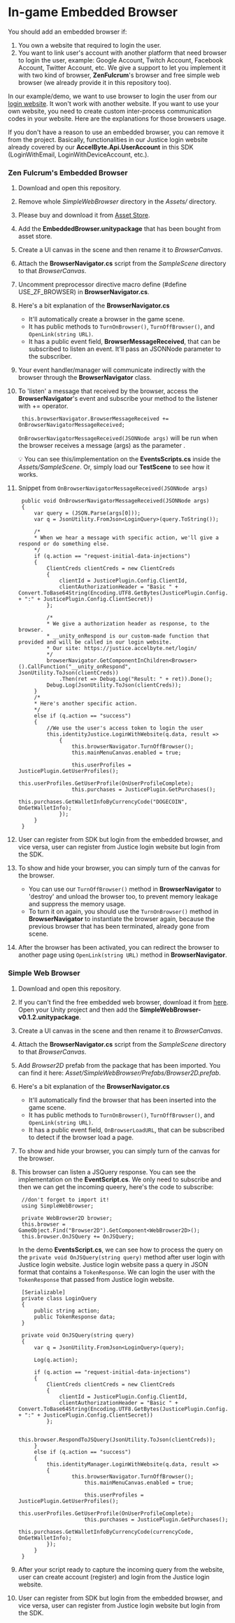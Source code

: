 # In-game Embedded Browser

You should add an embedded browser if:

1. You own a website that required to login the user.
1. You want to link user's account with another platform that need browser to login the user, example: Google Account, Twitch Account, Facebook Account, Twitter Account, etc. We give a support to let you implement it with two kind of browser, **ZenFulcrum**'s browser and free simple web browser (we already provide it in this repository too).

In our example/demo, we want to use browser to login the user from our [login website](https://justice.accelbyte.net/login/). It won't work with another website. 
If you want to use your own website, you need to create custom inter-process communication codes in your website. Here are the explanations for those browsers usage.

If you don't have a reason to use an embedded browser, you can remove it from the project. Basically, functionalities in our Justice login website already covered by our **AccelByte.Api.UserAccount** in this SDK (LoginWithEmail, LoginWithDeviceAccount, etc.).

### Zen Fulcrum's Embedded Browser

1. Download and open this repository.
1. Remove whole _SimpleWebBrowser_ directory in the _Assets/_ directory.
1. Please buy and download it from [Asset Store](https://assetstore.unity.com/packages/tools/gui/embedded-browser-55459).
1. Add the **EmbeddedBrowser.unitypackage** that has been bought from asset store.
1. Create a UI canvas in the scene and then rename it to *BrowserCanvas*.
1. Attach the **BrowserNavigator.cs** script from the *SampleScene* directory to that *BrowserCanvas*.
1. Uncomment preprocessor directive macro define (#define USE_ZF_BROWSER) in **BrowserNavigator.cs**.
1. Here's a bit explanation of the **BrowserNavigator.cs**
    * It'll automatically create a browser in the game scene.
    * It has public methods to `TurnOnBrowser()`, `TurnOffBrowser()`, and `OpenLink(string URL)`. 
    * It has a public event field, **BrowserMessageReceived**, that can be subscribed to listen an event. It'll pass an JSONNode parameter to the subscriber.
1. Your event handler/manager will communicate indirectly with the browser through the **BrowserNavigator** class.
1. To 'listen' a message that received by the browser, access the **BrowserNavigator**'s event and subscribe your method to the listener with += operator.

        this.browserNavigator.BrowserMessageReceived += OnBrowserNavigatorMessageReceived;

    `OnBrowserNavigatorMessageReceived(JSONNode args)` will be run when the browser receives a message (args) as the parameter .    

    💡 You can see this/implementation on the **EventsScripts.cs** inside the *Assets/SampleScene*. Or, simply load our **TestScene** to see how it works.

1. Snippet from `OnBrowserNavigatorMessageReceived(JSONNode args)`
    <!-- language: lang-cs -->

        public void OnBrowserNavigatorMessageReceived(JSONNode args)
        {
            var query = (JSON.Parse(args[0]));
            var q = JsonUtility.FromJson<LoginQuery>(query.ToString());

            /* 
            * When we hear a message with specific action, we'll give a respond or do something else.
            */
            if (q.action == "request-initial-data-injections")
            {
                ClientCreds clientCreds = new ClientCreds
                {
                    clientId = JusticePlugin.Config.ClientId,
                    clientAuthorizationHeader = "Basic " + Convert.ToBase64String(Encoding.UTF8.GetBytes(JusticePlugin.Config.ClientId + ":" + JusticePlugin.Config.ClientSecret))
                };

                /*
                * We give a authorization header as response, to the browser.
                * __unity_onRespond is our custom-made function that provided and will be called in our login website.
                * Our site: https://justice.accelbyte.net/login/
                */
                browserNavigator.GetComponentInChildren<Browser>().CallFunction("__unity_onRespond", JsonUtility.ToJson(clientCreds))
                    .Then(ret => Debug.Log("Result: " + ret)).Done();
                Debug.Log(JsonUtility.ToJson(clientCreds));
            }
            /*
            * Here's another specific action.
            */
            else if (q.action == "success")
            {
                //We use the user's access token to login the user
                this.identityJustice.LoginWithWebsite(q.data, result =>
                    {
                        this.browserNavigator.TurnOffBrowser();
                        this.mainMenuCanvas.enabled = true;

                        this.userProfiles = JusticePlugin.GetUserProfiles();
                        this.userProfiles.GetUserProfile(OnUserProfileComplete);
                        this.purchases = JusticePlugin.GetPurchases();
                        this.purchases.GetWalletInfoByCurrencyCode("DOGECOIN", OnGetWalletInfo);
                    });
            }
        }

1. User can register from SDK but login from the embedded browser, and vice versa, user can register from Justice login website but login from the SDK.
1. To show and hide your browser, you can simply turn of the canvas for the browser.
    - You can use our `TurnOffBrowser()` method in **BrowserNavigator** to 'destroy' and unload the browser too, to prevent memory leakage and suppress the memory usage.
    - To turn it on again, you should use the `TurnOnBrowser()` method in **BrowserNavigator** to instantiate the browser again, because the previous browser that has been terminated, already gone from scene.
1. After the browser has been activated, you can redirect the browser to another page using `OpenLink(string URL)` method in **BrowserNavigator**.

### Simple Web Browser

1. Download and open this repository.
1. If you can't find the free embedded web browser, download it from [here](https://bitbucket.org/vitaly_chashin/simpleunitybrowser/downloads/SimpleWebBrowser-v0.1.2.unitypackage). Open your Unity project and then add the **SimpleWebBrowser-v0.1.2.unitypackage**.
1. Create a UI canvas in the scene and then rename it to *BrowserCanvas*.
1. Attach the **BrowserNavigator.cs** script from the *SampleScene* directory to that *BrowserCanvas*.
1. Add _Browser2D_ prefab from the package that has been imported. You can find it here: _Asset/SimpleWebBrowser/Prefabs/Browser2D.prefab_.
1. Here's a bit explanation of the **BrowserNavigator.cs**
    - It'll automatically find the browser that has been inserted into the game scene.
    - It has public methods to `TurnOnBrowser()`, `TurnOffBrowser()`, and `OpenLink(string URL)`.
    - It has a public event field, `OnBrowserLoadURL`, that can be subscribed to detect if the browser load a page.
1. To show and hide your browser, you can simply turn of the canvas for the browser.
1. This browser can listen a JSQuery response. You can see the implementation on the **EventScript.cs**. We only need to subscribe and then we can get the incoming queery, here's the code to subscribe:
    <!-- language: lang-cs -->

        //don't forget to import it!
        using SimpleWebBrowser;

        private WebBrowser2D browser;
        this.browser = GameObject.Find("Browser2D").GetComponent<WebBrowser2D>();
        this.browser.OnJSQuery += OnJSQuery;

    In the demo **EventsScript.cs**, we can see how to process the query on the `private void OnJSQuery(string query)` method after user login with Justice login website. Justice login website pass a query in JSON format that contains a `TokenResponse`. We can login the user with the `TokenResponse` that passed from Justice login website.
    <!-- language: lang-cs -->

        [Serializable]
        private class LoginQuery
        {
            public string action;
            public TokenResponse data;
        }

        private void OnJSQuery(string query)
        {  
            var q = JsonUtility.FromJson<LoginQuery>(query);

            Log(q.action);

            if (q.action == "request-initial-data-injections")
            {
                ClientCreds clientCreds = new ClientCreds
                {
                    clientId = JusticePlugin.Config.ClientId,
                    clientAuthorizationHeader = "Basic " + Convert.ToBase64String(Encoding.UTF8.GetBytes(JusticePlugin.Config.ClientId + ":" + JusticePlugin.Config.ClientSecret))
                };

                this.browser.RespondToJSQuery(JsonUtility.ToJson(clientCreds));
            }
            else if (q.action == "success")
            {
                this.identityManager.LoginWithWebsite(q.data, result =>
                {
                        this.browserNavigator.TurnOffBrowser();
                            this.mainMenuCanvas.enabled = true;

                            this.userProfiles = JusticePlugin.GetUserProfiles();
                            this.userProfiles.GetUserProfile(OnUserProfileComplete);
                            this.purchases = JusticePlugin.GetPurchases();
                            this.purchases.GetWalletInfoByCurrencyCode(currencyCode, OnGetWalletInfo);
                });
            }
        }

1. After your script ready to capture the incoming query from the website, user can create account (register) and login from the Justice login website.
1. User can register from SDK but login from the embedded browser, and vice versa, user can register from Justice login website but login from the SDK.
